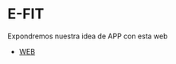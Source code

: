 # E-FIT
Expondremos nuestra idea de APP con esta web

- [WEB](https://tafadmadrid.github.io/E-FIT/)
